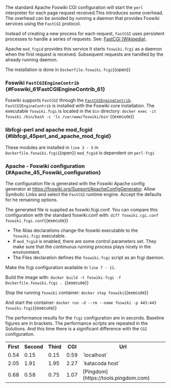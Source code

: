 The standard Apache Foswiki CGI configuration will start the `perl` interpreter for each page request received.This introduces some overhead. The overhead can be avoided by running a daemon that provides Foswiki services using the `FastCGI` protocol.

Instead of creating a new process for each request, `FastCGI` uses persistent processes to handle a series of requests. See: [FastCGI (Wikipedia)](https://en.wikipedia.org/wiki/FastCGI).

Apache `mod_fcgid` provides this service It starts `foswiki.fcgi` as a daemon when the first request is received. Subsequent requests are handled by the already running daemon.

The installation is done in `Dockerfile.foswiki.fcgi`{{open}}

### Foswiki `FastCGIEngineContrib`	{#Foswiki_61FastCGIEngineContrib_61}

Foswiki supports `FastCGI` through the [`FastCGIEngineContrib`](https://foswiki.org/Extensions/FastCGIEngineContrib). `FastCGIEngineContrib` is installed with the Foswiki core installation. The executable `foswiki.fcgi` is located in the `bin` directory: `docker exec -it foswiki /bin/bash -c 'ls /var/www/foswiki/bin'`{{execute}}

### libfcgi-perl and apache mod\_fcgid	{#libfcgi_45perl_and_apache_mod_fcgid}

These modules are installed in `line 3 - 5` in `Dockerfile.foswiki.fcgi`{{open}} `mod_fcgid` is dependent on `perl-fcgi`

### Apache - Foswiki configuration	{#Apache_45_Foswiki_configuration}

The configuration file is generated with the Foswiki Apache config generator at <https://foswiki.org/Support/ApacheConfigGenerator>. Allow Symbolic Links and select the `FastCGI` runtime engine. Accept the defaults for he remaining options.

The generated file is supplied as foswiki.fcgi.conf. You can compare this configuration with the standard foswiki.conf with: `diff foswiki.cgi.conf foswiki.fcgi.conf`{{execute}}
* The Alias declarations change the foswiki executable to the `foswiki.fcgi` executable.
* If `mod_fcgid` is enabled, there are some control parameters set. They make sure that the continuous running process plays nicely in the environment.
* The Files declaration defines the `foswiki.fcgi` script as an fcgi daemon.

Make the fcgi configuration available in `line 7 - 11`.

Build the image with: `docker build -t foswiki-fcgi -f Dockerfile.foswiki.fcgi . `{{execute}}

Stop the running `foswiki` container: `docker stop foswiki`{{execute}}

And start the container: `docker run -d --rm --name foswiki -p 443:443 foswiki-fcgi`{{execute}}

The performance results for the `fcgi` configuration are in seconds. Baseline figures are in brackets. The performance scripts are repeated in the Solutions. And this time there is a significant difference with the `CGI` configuration.

<table class="foswikiTable">
<tr class="foswikiTableOdd foswikiTableRowdataBgSorted0 foswikiTableRowdataBg0">
<th class="foswikiTableCol0 foswikiFirstCol"> First </th>
<th class="foswikiTableCol1"> Second </th>
<th class="foswikiTableCol2"> Third </th>
<th class="foswikiTableCol3"> CGI </th>
<th class="foswikiTableCol4 foswikiLastCol"> Url </th>
</tr>
<tr class="foswikiTableEven foswikiTableRowdataBgSorted0 foswikiTableRowdataBg0">
<td class="foswikiTableCol0 foswikiFirstCol"> 0.54 </td>
<td class="foswikiTableCol1"> 0.15 </td>
<td class="foswikiTableCol2"> 0.15 </td>
<td class="foswikiTableCol3"> 0.59 </td>
<td class="foswikiTableCol4 foswikiLastCol">`localhost`</td>
</tr>
<tr class="foswikiTableOdd foswikiTableRowdataBgSorted1 foswikiTableRowdataBg1">
<td class="foswikiTableCol0 foswikiFirstCol"> 2.05 </td>
<td class="foswikiTableCol1"> 1.91 </td>
<td class="foswikiTableCol2"> 1.95 </td>
<td class="foswikiTableCol3"> 2.27 </td>
<td class="foswikiTableCol4 foswikiLastCol">`katacoda host`</td>
</tr>
<tr class="foswikiTableEven foswikiTableRowdataBgSorted0 foswikiTableRowdataBg0">
<td class="foswikiTableCol0 foswikiFirstCol foswikiLast"> 0.68 </td>
<td class="foswikiTableCol1 foswikiLast"> 0.58 </td>
<td class="foswikiTableCol2 foswikiLast"> 0.75 </td>
<td class="foswikiTableCol3 foswikiLast"> 1.07 </td>
<td class="foswikiTableCol4 foswikiLastCol foswikiLast">[Pingdom](https://tools.pingdom.com)</td>
</tr>
</table>

